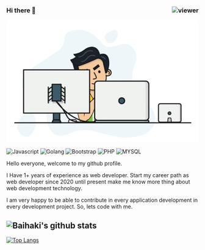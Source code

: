 ### Hi there 👋 <img align="right" src="https://komarev.com/ghpvc/?username=azhe403&style=for-the-badge" alt="viewer" />

![Header Image](https://github.com/Baihaki123/Baihaki123/blob/main/fullstack.gif)
<p>
  <img alt="Javascript" src="https://img.shields.io/badge/javascript%20-%23323330.svg?&style=for-the-badge&logo=javascript&logoColor=%23F7DF1E" />
  <img alt="Golang" src="https://img.shields.io/badge/-Go-45b8d8?style=for-the-badge&logo=go&logoColor=white" />
  <img alt="Bootstrap" src="https://img.shields.io/badge/bootstrap%20-%23563D7C.svg?&style=for-the-badge&logo=bootstrap&logoColor=white"/>
  <img alt="PHP" src="https://img.shields.io/badge/PHP%20-%23563D7C.svg?&style=for-the-badge&logo=php&logoColor=white"/>
  <img alt="MYSQL" src="https://img.shields.io/badge/MYSQL%20-%23563D7C.svg?&style=for-the-badge&logo=mysql&logoColor=blue"/>
</p>

Hello everyone, welcome to my github profile.

I Have 1+ years of experience as web developer. Start my career path as web developer since 2020 until present make me know more thing about web development technology.

I am very happy to be able to contribute in every application development in every development project. So, lets code with me.

![Baihaki's github stats](https://github-readme-stats.vercel.app/api?username=baihaki123&count_private=true&show_icons=true&theme=react)
------
[![Top Langs](https://github-readme-stats.vercel.app/api/top-langs/?username=baihaki123)](https://github.com/anuraghazra/github-readme-stats)

<!--
**Baihaki123/Baihaki123** is a ✨ _special_ ✨ repository because its `README.md` (this file) appears on your GitHub profile.

Here are some ideas to get you started:

- 🔭 I’m currently working on ...
- 🌱 I’m currently learning ...
- 👯 I’m looking to collaborate on ...
- 🤔 I’m looking for help with ...
- 💬 Ask me about ...
- 📫 How to reach me: ...
- 😄 Pronouns: ...
- ⚡ Fun fact: ...
-->
